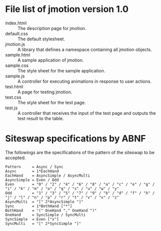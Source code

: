 # File list of jmotion version 1.0

<dl>
  <dt>index.html</dt>
    <dd>The description page for jmotion.</dd>
  <dt>default.css</dt>
    <dd>The default stylesheet.</dd>
  <dt>jmotion.js</dt>
    <dd>A library that defines a namespace containing all jmotion objects.</dd>
  <dt>sample.html</dt>
    <dd>A sample application of jmotion.</dd>
  <dt>sample.css</dt>
    <dd>The style sheet for the sample application.</dd>
  <dt>sample.js</dt>
    <dd>A controller for executing animations in response to user actions.</dd>
  <dt>test.html</dt>
    <dd>A page for testing jmotion.</dd>
  <dt>test.css</dt>
    <dd>The style sheet for the test page.</dd>
  <dt>test.js</dt>
    <dd>A controller that receives the input of the test page and outputs the test result to the table.</dd>
</dl>

# Siteswap specifications by ABNF

The followings are the specifications of the pattern of the siteswap to be accepted.

```ABNF
Pattern     = Async / Sync
Async       = 1*EachHand
EachHand    = AsyncSimple / AsyncMulti
AsyncSimple = Even / Odd
Even        = "0" / "2" / "4" / "6" / "8" / "a" / "c" / "e" / "g" / "i" / "k" / "m" / "o" / "q" / "s" / "u" / "w" / "y"
Odd         = "1" / "3" / "5" / "7" / "9" / "b" / "d" / "f" / "h" / "j" / "l" / "n" / "p" / "r" / "t" / "v" / "x" / "z"
AsyncMulti  = "[" 2*AsyncSimple "]"
Sync        = 1*BothHand ["*"]
BothHand    = "(" OneHand "," OneHand ")"
OneHand     = SyncSimple / SyncMulti
SyncSimple  = Even ["x"]
SyncMulti   = "[" 2*SyncSimple "]"
```

